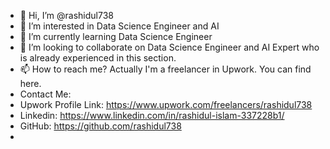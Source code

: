 - 👋 Hi, I’m @rashidul738
- 👀 I’m interested in Data Science Engineer and AI
- 🌱 I’m currently learning Data Science Engineer
- 💞️ I’m looking to collaborate on Data Science Engineer and AI Expert who is already experienced in this section.
- 📫 How to reach me? Actually I'm a freelancer in Upwork. You can find here.
- Contact Me:
- Upwork Profile Link: https://www.upwork.com/freelancers/rashidul738
- Linkedin: https://www.linkedin.com/in/rashidul-islam-337228b1/
- GitHub: https://github.com/rashidul738
- 

<!---
rashidul738/rashidul738 is a ✨ special ✨ repository because its `README.md` (this file) appears on your GitHub profile.
You can click the Preview link to take a look at your changes.
--->
